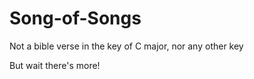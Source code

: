 # Song-of-Songs

Not a bible verse in the key of C major, nor any other key

But wait there's more!
